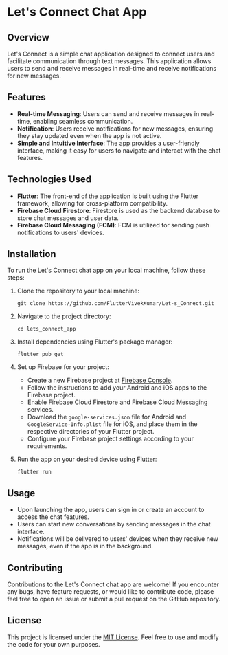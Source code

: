 # Let's Connect Chat App

## Overview
Let's Connect is a simple chat application designed to connect users and facilitate communication through text messages. This application allows users to send and receive messages in real-time and receive notifications for new messages.

## Features
- **Real-time Messaging**: Users can send and receive messages in real-time, enabling seamless communication.
- **Notification**: Users receive notifications for new messages, ensuring they stay updated even when the app is not active.
- **Simple and Intuitive Interface**: The app provides a user-friendly interface, making it easy for users to navigate and interact with the chat features.

## Technologies Used
- **Flutter**: The front-end of the application is built using the Flutter framework, allowing for cross-platform compatibility.
- **Firebase Cloud Firestore**: Firestore is used as the backend database to store chat messages and user data.
- **Firebase Cloud Messaging (FCM)**: FCM is utilized for sending push notifications to users' devices.

## Installation
To run the Let's Connect chat app on your local machine, follow these steps:

1. Clone the repository to your local machine:
   ```
   git clone https://github.com/FlutterVivekKumar/Let-s_Connect.git
   ```

2. Navigate to the project directory:
   ```
   cd lets_connect_app
   ```

3. Install dependencies using Flutter's package manager:
   ```
   flutter pub get
   ```

4. Set up Firebase for your project:
    - Create a new Firebase project at [Firebase Console](https://console.firebase.google.com/).
    - Follow the instructions to add your Android and iOS apps to the Firebase project.
    - Enable Firebase Cloud Firestore and Firebase Cloud Messaging services.
    - Download the `google-services.json` file for Android and `GoogleService-Info.plist` file for iOS, and place them in the respective directories of your Flutter project.
    - Configure your Firebase project settings according to your requirements.

5. Run the app on your desired device using Flutter:
   ```
   flutter run
   ```

## Usage
- Upon launching the app, users can sign in or create an account to access the chat features.
- Users can start new conversations by  sending messages in the chat interface.
- Notifications will be delivered to users' devices when they receive new messages, even if the app is in the background.

## Contributing
Contributions to the Let's Connect chat app are welcome! If you encounter any bugs, have feature requests, or would like to contribute code, please feel free to open an issue or submit a pull request on the GitHub repository.

## License
This project is licensed under the [MIT License](LICENSE). Feel free to use and modify the code for your own purposes.